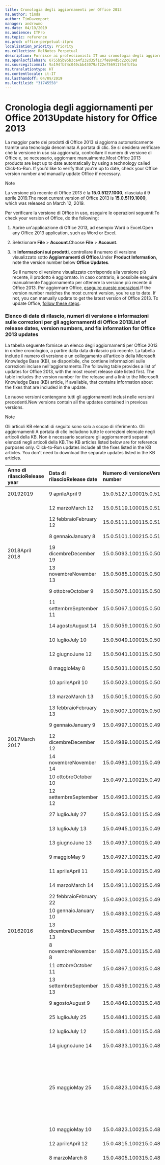 ```yaml
---
title: Cronologia degli aggiornamenti per Office 2013
ms.author: timda
author: TimDavenport
manager: andrewmo
ms.date: 04/10/2019
ms.audience: ITPro
ms.topic: reference
ms.prod: office-perpetual-itpro
localization_priority: Priority
ms.collection: RelNotes_Perpetual
description: Fornisce ai professionisti IT una cronologia degli aggiornamenti per le versioni con licenza perpetua di Office 2013 che utilizzano A portata di clic.
ms.openlocfilehash: 0755b5b95b3ca4f232d35f1c7fe804d5c22c639d
ms.sourcegitcommit: 9a194fb74c040cbb43079af22e756911754fb7ba
ms.translationtype: HT
ms.contentlocale: it-IT
ms.lasthandoff: 04/09/2019
ms.locfileid: "31745558"
---
```

# <a name="update-history-for-office-2013"></a><span data-ttu-id="6c3cd-103">Cronologia degli aggiornamenti per Office 2013</span><span class="sxs-lookup"><span data-stu-id="6c3cd-103">Update history for Office 2013</span></span>

<span data-ttu-id="6c3cd-p101">La maggior parte dei prodotti di Office 2013 si aggiorna automaticamente tramite una tecnologia denominata A portata di clic. Se si desidera verificare che la versione in uso sia aggiornata, controllare il numero di versione di Office e, se necessario, aggiornare manualmente.</span><span class="sxs-lookup"><span data-stu-id="6c3cd-p101">Most Office 2013 products are kept up to date automatically by using a technology called Click-to-Run. If you'd like to verify that you're up to date, check your Office version number and manually update Office if necessary.</span></span>
  
> [!NOTE]
> <span data-ttu-id="6c3cd-106">La versione più recente di Office 2013 è la **15.0.5127.1000**, rilasciata il 9 aprile 2019.</span><span class="sxs-lookup"><span data-stu-id="6c3cd-106">The most current version of Office 2013 is **15.0.5119.1000**, which was released on March 12, 2019.</span></span> 
  
<span data-ttu-id="6c3cd-107">Per verificare la versione di Office in uso, eseguire le operazioni seguenti:</span><span class="sxs-lookup"><span data-stu-id="6c3cd-107">To check your version of Office, do the following:</span></span>
  
1. <span data-ttu-id="6c3cd-108">Aprire un'applicazione di Office 2013, ad esempio Word o Excel.</span><span class="sxs-lookup"><span data-stu-id="6c3cd-108">Open any Office 2013 application, such as Word or Excel.</span></span>
    
2. <span data-ttu-id="6c3cd-109">Selezionare **File** > **Account**.</span><span class="sxs-lookup"><span data-stu-id="6c3cd-109">Choose **File** > **Account**.</span></span>
    
3. <span data-ttu-id="6c3cd-110">In **Informazioni sui prodotti**, controllare il numero di versione visualizzato sotto **Aggiornamenti di Office**.</span><span class="sxs-lookup"><span data-stu-id="6c3cd-110">Under **Product Information**, note the version number below **Office Updates**.</span></span>
    
    <span data-ttu-id="6c3cd-p102">Se il numero di versione visualizzato corrisponde alla versione più recente, il prodotto è aggiornato. In caso contrario, è possibile eseguire manualmente l'aggiornamento per ottenere la versione più recente di Office 2013. Per aggiornare Office, [eseguire queste operazioni](https://support.office.com/article/2ab296f3-7f03-43a2-8e50-46de917611c5#ID0EAABAAA=Office_2013).</span><span class="sxs-lookup"><span data-stu-id="6c3cd-p102">If the version number matches the most current version, you're up to date. If not, you can manually update to get the latest version of Office 2013. To update Office, [follow these steps](https://support.office.com/article/2ab296f3-7f03-43a2-8e50-46de917611c5#ID0EAABAAA=Office_2013).</span></span>
    
### <a name="list-of-release-dates-version-numbers-and-fix-information-for-office-2013-updates"></a><span data-ttu-id="6c3cd-114">Elenco di date di rilascio, numeri di versione e informazioni sulle correzioni per gli aggiornamenti di Office 2013</span><span class="sxs-lookup"><span data-stu-id="6c3cd-114">List of release dates, version numbers, and fix information for Office 2013 updates</span></span>

<span data-ttu-id="6c3cd-p103">La tabella seguente fornisce un elenco degli aggiornamenti per Office 2013 in ordine cronologico, a partire dalla data di rilascio più recente. La tabella include il numero di versione e un collegamento all'articolo della Microsoft Knowledge Base (KB), se disponibile, che contiene informazioni sulle correzioni incluse nell'aggiornamento.</span><span class="sxs-lookup"><span data-stu-id="6c3cd-p103">The following table provides a list of updates for Office 2013, with the most recent release date listed first. The table includes the version number for the release and a link to the Microsoft Knowledge Base (KB) article, if available, that contains information about the fixes that are included in the update.</span></span>
  
<span data-ttu-id="6c3cd-117">Le nuove versioni contengono tutti gli aggiornamenti inclusi nelle versioni precedenti.</span><span class="sxs-lookup"><span data-stu-id="6c3cd-117">New versions contain all the updates contained in previous versions.</span></span>

> [!NOTE]
> <span data-ttu-id="6c3cd-p104">Gli articoli KB elencati di seguito sono solo a scopo di riferimento. Gli aggiornamenti A portata di clic includono tutte le correzioni elencate negli articoli della KB. Non è necessario scaricare gli aggiornamenti separati elencati negli articoli della KB.</span><span class="sxs-lookup"><span data-stu-id="6c3cd-p104">The KB articles listed below are for reference purposes only. Click-to-Run updates include all the fixes listed in the KB articles. You don't need to download the separate updates listed in the KB articles.</span></span>

  
|**<span data-ttu-id="6c3cd-121">Anno di rilascio</span><span class="sxs-lookup"><span data-stu-id="6c3cd-121">Release year</span></span>**|**<span data-ttu-id="6c3cd-122">Data di rilascio</span><span class="sxs-lookup"><span data-stu-id="6c3cd-122">Release date</span></span>**|**<span data-ttu-id="6c3cd-123">Numero di versione</span><span class="sxs-lookup"><span data-stu-id="6c3cd-123">Version number</span></span>**|**<span data-ttu-id="6c3cd-124">Altre informazioni</span><span class="sxs-lookup"><span data-stu-id="6c3cd-124">More information</span></span>**|
|:-----|:-----|:-----|:-----|
|<span data-ttu-id="6c3cd-125">2019</span><span class="sxs-lookup"><span data-stu-id="6c3cd-125">2019</span></span>|<span data-ttu-id="6c3cd-126">9 aprile</span><span class="sxs-lookup"><span data-stu-id="6c3cd-126">April 9</span></span>   |<span data-ttu-id="6c3cd-127">15.0.5127.1000</span><span class="sxs-lookup"><span data-stu-id="6c3cd-127">15.0.5127.1000</span></span>   |[<span data-ttu-id="6c3cd-128">KB 4495300</span><span class="sxs-lookup"><span data-stu-id="6c3cd-128">KB 4495300</span></span>](https://support.microsoft.com/en-us/help/4495300)  |
||<span data-ttu-id="6c3cd-129">12 marzo</span><span class="sxs-lookup"><span data-stu-id="6c3cd-129">March 12</span></span>   |<span data-ttu-id="6c3cd-130">15.0.5119.1000</span><span class="sxs-lookup"><span data-stu-id="6c3cd-130">15.0.5119.1000</span></span>   |[<span data-ttu-id="6c3cd-131">KB 4491754</span><span class="sxs-lookup"><span data-stu-id="6c3cd-131">KB 4491754</span></span>](https://support.microsoft.com/en-us/help/4491754)  |
||<span data-ttu-id="6c3cd-132">12 febbraio</span><span class="sxs-lookup"><span data-stu-id="6c3cd-132">February 12</span></span>   |<span data-ttu-id="6c3cd-133">15.0.5111.1001</span><span class="sxs-lookup"><span data-stu-id="6c3cd-133">15.0.5111.1001</span></span>   |[<span data-ttu-id="6c3cd-134">KB 4488446</span><span class="sxs-lookup"><span data-stu-id="6c3cd-134">KB 4488446</span></span>](https://support.microsoft.com/en-us/help/4488446)  |
||<span data-ttu-id="6c3cd-135">8 gennaio</span><span class="sxs-lookup"><span data-stu-id="6c3cd-135">January 8</span></span>   |<span data-ttu-id="6c3cd-136">15.0.5101.1002</span><span class="sxs-lookup"><span data-stu-id="6c3cd-136">15.0.5101.1002</span></span>   |[<span data-ttu-id="6c3cd-137">KB 4484800</span><span class="sxs-lookup"><span data-stu-id="6c3cd-137">KB 4484800</span></span>](https://support.microsoft.com/en-us/help/4484800)  |
|<span data-ttu-id="6c3cd-138">2018</span><span class="sxs-lookup"><span data-stu-id="6c3cd-138">April 2018</span></span>|<span data-ttu-id="6c3cd-139">19 dicembre</span><span class="sxs-lookup"><span data-stu-id="6c3cd-139">December 19</span></span>   |<span data-ttu-id="6c3cd-140">15.0.5093.1001</span><span class="sxs-lookup"><span data-stu-id="6c3cd-140">15.0.5093.1001</span></span>   |[<span data-ttu-id="6c3cd-141">KB 4477615</span><span class="sxs-lookup"><span data-stu-id="6c3cd-141">KB 4477615</span></span>](https://support.microsoft.com/en-us/help/4477615)  |
||<span data-ttu-id="6c3cd-142">13 novembre</span><span class="sxs-lookup"><span data-stu-id="6c3cd-142">November 13</span></span>   |<span data-ttu-id="6c3cd-143">15.0.5085.1000</span><span class="sxs-lookup"><span data-stu-id="6c3cd-143">15.0.5085.1000</span></span>   |[<span data-ttu-id="6c3cd-144">KB 4469617</span><span class="sxs-lookup"><span data-stu-id="6c3cd-144">KB 4469617</span></span>](https://support.microsoft.com/en-us/help/4469617)  |
||<span data-ttu-id="6c3cd-145">9 ottobre</span><span class="sxs-lookup"><span data-stu-id="6c3cd-145">October 9</span></span>   |<span data-ttu-id="6c3cd-146">15.0.5075.1001</span><span class="sxs-lookup"><span data-stu-id="6c3cd-146">15.0.5075.1001</span></span>   |[<span data-ttu-id="6c3cd-147">KB 4464656</span><span class="sxs-lookup"><span data-stu-id="6c3cd-147">KB 4464656</span></span>](https://support.microsoft.com/en-us/help/4464656)  |
| |<span data-ttu-id="6c3cd-148">11 settembre</span><span class="sxs-lookup"><span data-stu-id="6c3cd-148">September 11</span></span>   |<span data-ttu-id="6c3cd-149">15.0.5067.1000</span><span class="sxs-lookup"><span data-stu-id="6c3cd-149">15.0.5067.1000</span></span>   |[<span data-ttu-id="6c3cd-150">KB 4459402</span><span class="sxs-lookup"><span data-stu-id="6c3cd-150">KB 4459402</span></span>](https://support.microsoft.com/en-us/help/4459402)  |
||<span data-ttu-id="6c3cd-151">14 agosto</span><span class="sxs-lookup"><span data-stu-id="6c3cd-151">August 14</span></span>   |<span data-ttu-id="6c3cd-152">15.0.5059.1000</span><span class="sxs-lookup"><span data-stu-id="6c3cd-152">15.0.5059.1000</span></span>   |[<span data-ttu-id="6c3cd-153">KB 4346823</span><span class="sxs-lookup"><span data-stu-id="6c3cd-153">KB 4346823</span></span>](https://support.microsoft.com/en-us/help/4346823)  |
||<span data-ttu-id="6c3cd-154">10 luglio</span><span class="sxs-lookup"><span data-stu-id="6c3cd-154">July 10</span></span>   |<span data-ttu-id="6c3cd-155">15.0.5049.1000</span><span class="sxs-lookup"><span data-stu-id="6c3cd-155">15.0.5049.1000</span></span>   |[<span data-ttu-id="6c3cd-156">KB 4340798</span><span class="sxs-lookup"><span data-stu-id="6c3cd-156">KB 4340798</span></span>](https://support.microsoft.com/en-us/help/4340798)  |
||<span data-ttu-id="6c3cd-157">12 giugno</span><span class="sxs-lookup"><span data-stu-id="6c3cd-157">June 12</span></span>   |<span data-ttu-id="6c3cd-158">15.0.5041.1001</span><span class="sxs-lookup"><span data-stu-id="6c3cd-158">15.0.5041.1001</span></span>   |[<span data-ttu-id="6c3cd-159">KB 4299875</span><span class="sxs-lookup"><span data-stu-id="6c3cd-159">KB 4299875</span></span>](https://support.microsoft.com/en-us/help/4299875)  |
||<span data-ttu-id="6c3cd-160">8 maggio</span><span class="sxs-lookup"><span data-stu-id="6c3cd-160">May 8</span></span>   |<span data-ttu-id="6c3cd-161">15.0.5031.1000</span><span class="sxs-lookup"><span data-stu-id="6c3cd-161">15.0.5031.1000</span></span>   |[<span data-ttu-id="6c3cd-162">KB 4133083</span><span class="sxs-lookup"><span data-stu-id="6c3cd-162">KB 4133083</span></span>](https://support.microsoft.com/en-us/help/4133083)  |
||<span data-ttu-id="6c3cd-163">10 aprile</span><span class="sxs-lookup"><span data-stu-id="6c3cd-163">April 10</span></span>   |<span data-ttu-id="6c3cd-164">15.0.5023.1000</span><span class="sxs-lookup"><span data-stu-id="6c3cd-164">15.0.5023.1000</span></span>   |[<span data-ttu-id="6c3cd-165">KB 4098622</span><span class="sxs-lookup"><span data-stu-id="6c3cd-165">KB 4098622</span></span>](https://support.microsoft.com/en-us/help/4098622)  |
||<span data-ttu-id="6c3cd-166">13 marzo</span><span class="sxs-lookup"><span data-stu-id="6c3cd-166">March 13</span></span>   |<span data-ttu-id="6c3cd-167">15.0.5015.1000</span><span class="sxs-lookup"><span data-stu-id="6c3cd-167">15.0.5015.1000</span></span>   |[<span data-ttu-id="6c3cd-168">KB 4090988</span><span class="sxs-lookup"><span data-stu-id="6c3cd-168">KB 4090988</span></span>](https://support.microsoft.com/en-us/help/4090988)  |
||<span data-ttu-id="6c3cd-169">13 febbraio</span><span class="sxs-lookup"><span data-stu-id="6c3cd-169">February 13</span></span>   |<span data-ttu-id="6c3cd-170">15.0.5007.1000</span><span class="sxs-lookup"><span data-stu-id="6c3cd-170">15.0.5007.1000</span></span>   |[<span data-ttu-id="6c3cd-171">KB 4077965</span><span class="sxs-lookup"><span data-stu-id="6c3cd-171">KB 4077965</span></span>](https://support.microsoft.com/help/4077965)  |
||<span data-ttu-id="6c3cd-172">9 gennaio</span><span class="sxs-lookup"><span data-stu-id="6c3cd-172">January 9</span></span>   |<span data-ttu-id="6c3cd-173">15.0.4997.1000</span><span class="sxs-lookup"><span data-stu-id="6c3cd-173">15.0.4997.1000</span></span>   |[<span data-ttu-id="6c3cd-174">KB 4058103</span><span class="sxs-lookup"><span data-stu-id="6c3cd-174">KB 4058103</span></span>](https://support.microsoft.com/help/4058103)  |
|<span data-ttu-id="6c3cd-175">2017</span><span class="sxs-lookup"><span data-stu-id="6c3cd-175">March 2017</span></span>   |<span data-ttu-id="6c3cd-176">12 dicembre</span><span class="sxs-lookup"><span data-stu-id="6c3cd-176">December 12</span></span>   |<span data-ttu-id="6c3cd-177">15.0.4989.1000</span><span class="sxs-lookup"><span data-stu-id="6c3cd-177">15.0.4989.1000</span></span>   |[<span data-ttu-id="6c3cd-178">KB 4055454</span><span class="sxs-lookup"><span data-stu-id="6c3cd-178">KB 4055454</span></span>](https://support.microsoft.com/help/4055454)  |
||<span data-ttu-id="6c3cd-179">14 novembre</span><span class="sxs-lookup"><span data-stu-id="6c3cd-179">November 14</span></span>   |<span data-ttu-id="6c3cd-180">15.0.4981.1001</span><span class="sxs-lookup"><span data-stu-id="6c3cd-180">15.0.4981.1001</span></span>   |[<span data-ttu-id="6c3cd-181">KB 4051890</span><span class="sxs-lookup"><span data-stu-id="6c3cd-181">KB 4051890</span></span>](https://support.microsoft.com/help/4051890)  |
||<span data-ttu-id="6c3cd-182">10 ottobre</span><span class="sxs-lookup"><span data-stu-id="6c3cd-182">October 10</span></span>   |<span data-ttu-id="6c3cd-183">15.0.4971.1002</span><span class="sxs-lookup"><span data-stu-id="6c3cd-183">15.0.4971.1002</span></span>   |[<span data-ttu-id="6c3cd-184">KB 4043461</span><span class="sxs-lookup"><span data-stu-id="6c3cd-184">KB 4043461</span></span>](https://support.microsoft.com/help/4043461)  |
||<span data-ttu-id="6c3cd-185">12 settembre</span><span class="sxs-lookup"><span data-stu-id="6c3cd-185">September 12</span></span>   |<span data-ttu-id="6c3cd-186">15.0.4963.1002</span><span class="sxs-lookup"><span data-stu-id="6c3cd-186">15.0.4963.1002</span></span>   |[<span data-ttu-id="6c3cd-187">KB 4040279</span><span class="sxs-lookup"><span data-stu-id="6c3cd-187">KB 4040279</span></span>](https://support.microsoft.com/help/4040279)  |
||<span data-ttu-id="6c3cd-188">27 luglio</span><span class="sxs-lookup"><span data-stu-id="6c3cd-188">July 27</span></span>   |<span data-ttu-id="6c3cd-189">15.0.4953.1001</span><span class="sxs-lookup"><span data-stu-id="6c3cd-189">15.0.4953.1001</span></span>   |[<span data-ttu-id="6c3cd-190">KB 4036121</span><span class="sxs-lookup"><span data-stu-id="6c3cd-190">KB 4036121</span></span>](https://support.microsoft.com/help/4036121)  |
||<span data-ttu-id="6c3cd-191">13 luglio</span><span class="sxs-lookup"><span data-stu-id="6c3cd-191">July 13</span></span>   |<span data-ttu-id="6c3cd-192">15.0.4945.1001</span><span class="sxs-lookup"><span data-stu-id="6c3cd-192">15.0.4945.1001</span></span>   |[<span data-ttu-id="6c3cd-193">KB 4033107</span><span class="sxs-lookup"><span data-stu-id="6c3cd-193">KB 4033107</span></span>](https://support.microsoft.com/help/4033107)  |
||<span data-ttu-id="6c3cd-194">13 giugno</span><span class="sxs-lookup"><span data-stu-id="6c3cd-194">June 13</span></span>   |<span data-ttu-id="6c3cd-195">15.0.4937.1000</span><span class="sxs-lookup"><span data-stu-id="6c3cd-195">15.0.4937.1000</span></span>   |[<span data-ttu-id="6c3cd-196">KB 4023935</span><span class="sxs-lookup"><span data-stu-id="6c3cd-196">KB 4023935</span></span>](https://support.microsoft.com/help/4023935)  |
||<span data-ttu-id="6c3cd-197">9 maggio</span><span class="sxs-lookup"><span data-stu-id="6c3cd-197">May 9</span></span>   |<span data-ttu-id="6c3cd-198">15.0.4927.1002</span><span class="sxs-lookup"><span data-stu-id="6c3cd-198">15.0.4927.1002</span></span>   |[<span data-ttu-id="6c3cd-199">KB 4020152</span><span class="sxs-lookup"><span data-stu-id="6c3cd-199">KB 4020152</span></span>](https://support.microsoft.com/help/4020152)  |
||<span data-ttu-id="6c3cd-200">11 aprile</span><span class="sxs-lookup"><span data-stu-id="6c3cd-200">April 11</span></span>   |<span data-ttu-id="6c3cd-201">15.0.4919.1002</span><span class="sxs-lookup"><span data-stu-id="6c3cd-201">15.0.4919.1002</span></span>   |[<span data-ttu-id="6c3cd-202">KB 4016803</span><span class="sxs-lookup"><span data-stu-id="6c3cd-202">KB 4016803</span></span>](https://support.microsoft.com/help/4016803)  |
||<span data-ttu-id="6c3cd-203">14 marzo</span><span class="sxs-lookup"><span data-stu-id="6c3cd-203">March 14</span></span>   |<span data-ttu-id="6c3cd-204">15.0.4911.1002</span><span class="sxs-lookup"><span data-stu-id="6c3cd-204">15.0.4911.1002</span></span>   |[<span data-ttu-id="6c3cd-205">KB 4013886</span><span class="sxs-lookup"><span data-stu-id="6c3cd-205">KB 4013886</span></span>](https://support.microsoft.com/help/4013886)  |
||<span data-ttu-id="6c3cd-206">22 febbraio</span><span class="sxs-lookup"><span data-stu-id="6c3cd-206">February 22</span></span>   |<span data-ttu-id="6c3cd-207">15.0.4903.1002</span><span class="sxs-lookup"><span data-stu-id="6c3cd-207">15.0.4903.1002</span></span>   |[<span data-ttu-id="6c3cd-208">KB 4010765</span><span class="sxs-lookup"><span data-stu-id="6c3cd-208">KB 4010765</span></span>](https://support.microsoft.com/help/4010765)  |
||<span data-ttu-id="6c3cd-209">10 gennaio</span><span class="sxs-lookup"><span data-stu-id="6c3cd-209">January 10</span></span>   |<span data-ttu-id="6c3cd-210">15.0.4893.1002</span><span class="sxs-lookup"><span data-stu-id="6c3cd-210">15.0.4893.1002</span></span>   |[<span data-ttu-id="6c3cd-211">KB 3214449</span><span class="sxs-lookup"><span data-stu-id="6c3cd-211">KB 3214449</span></span>](https://support.microsoft.com/en-us/kb/3214449)  |
|<span data-ttu-id="6c3cd-212">2016</span><span class="sxs-lookup"><span data-stu-id="6c3cd-212">2016</span></span>   |<span data-ttu-id="6c3cd-213">13 dicembre</span><span class="sxs-lookup"><span data-stu-id="6c3cd-213">December 13</span></span>   |<span data-ttu-id="6c3cd-214">15.0.4885.1001</span><span class="sxs-lookup"><span data-stu-id="6c3cd-214">15.0.4885.1001</span></span>   |[<span data-ttu-id="6c3cd-215">KB 3208595</span><span class="sxs-lookup"><span data-stu-id="6c3cd-215">KB 3208595</span></span>](https://support.microsoft.com/en-us/kb/3208595)  |
||<span data-ttu-id="6c3cd-216">8 novembre</span><span class="sxs-lookup"><span data-stu-id="6c3cd-216">November 8</span></span>   |<span data-ttu-id="6c3cd-217">15.0.4875.1001</span><span class="sxs-lookup"><span data-stu-id="6c3cd-217">15.0.4875.1001</span></span>   |[<span data-ttu-id="6c3cd-218">KB 3200802</span><span class="sxs-lookup"><span data-stu-id="6c3cd-218">KB 3200802</span></span>](https://support.microsoft.com/kb/3200802)  |
||<span data-ttu-id="6c3cd-219">11 ottobre</span><span class="sxs-lookup"><span data-stu-id="6c3cd-219">October 11</span></span>   |<span data-ttu-id="6c3cd-220">15.0.4867.1003</span><span class="sxs-lookup"><span data-stu-id="6c3cd-220">15.0.4867.1003</span></span>   |[<span data-ttu-id="6c3cd-221">KB 3194160</span><span class="sxs-lookup"><span data-stu-id="6c3cd-221">KB 3194160</span></span>](https://support.microsoft.com/kb/3194160)  |
||<span data-ttu-id="6c3cd-222">13 settembre</span><span class="sxs-lookup"><span data-stu-id="6c3cd-222">September 13</span></span>   |<span data-ttu-id="6c3cd-223">15.0.4859.1002</span><span class="sxs-lookup"><span data-stu-id="6c3cd-223">15.0.4859.1002</span></span>   |[<span data-ttu-id="6c3cd-224">KB 3188548</span><span class="sxs-lookup"><span data-stu-id="6c3cd-224">KB 3188548</span></span>](https://support.microsoft.com/kb/3188548)  |
||<span data-ttu-id="6c3cd-225">9 agosto</span><span class="sxs-lookup"><span data-stu-id="6c3cd-225">August 9</span></span>   |<span data-ttu-id="6c3cd-226">15.0.4849.1003</span><span class="sxs-lookup"><span data-stu-id="6c3cd-226">15.0.4849.1003</span></span>   |[<span data-ttu-id="6c3cd-227">KB 3181038</span><span class="sxs-lookup"><span data-stu-id="6c3cd-227">KB 3181038</span></span>](https://support.microsoft.com/kb/3181038)  |
||<span data-ttu-id="6c3cd-228">25 luglio</span><span class="sxs-lookup"><span data-stu-id="6c3cd-228">July 25</span></span>   |<span data-ttu-id="6c3cd-229">15.0.4841.1002</span><span class="sxs-lookup"><span data-stu-id="6c3cd-229">15.0.4841.1002</span></span>   |[<span data-ttu-id="6c3cd-230">KB 3179661</span><span class="sxs-lookup"><span data-stu-id="6c3cd-230">KB 3179661</span></span>](https://support.microsoft.com/kb/3179661)  |
||<span data-ttu-id="6c3cd-231">12 luglio</span><span class="sxs-lookup"><span data-stu-id="6c3cd-231">July 12</span></span>   |<span data-ttu-id="6c3cd-232">15.0.4841.1001</span><span class="sxs-lookup"><span data-stu-id="6c3cd-232">15.0.4841.1001</span></span>   |[<span data-ttu-id="6c3cd-233">KB 3173835</span><span class="sxs-lookup"><span data-stu-id="6c3cd-233">KB 3173835</span></span>](https://support.microsoft.com/kb/3173835)  |
||<span data-ttu-id="6c3cd-234">14 giugno</span><span class="sxs-lookup"><span data-stu-id="6c3cd-234">June 14</span></span>   |<span data-ttu-id="6c3cd-235">15.0.4833.1001</span><span class="sxs-lookup"><span data-stu-id="6c3cd-235">15.0.4833.1001</span></span>   |[<span data-ttu-id="6c3cd-236">KB 3166910</span><span class="sxs-lookup"><span data-stu-id="6c3cd-236">KB 3166910</span></span>](https://support.microsoft.com/kb/3166910)  |
||<span data-ttu-id="6c3cd-237">25 maggio</span><span class="sxs-lookup"><span data-stu-id="6c3cd-237">May 25</span></span>   |<span data-ttu-id="6c3cd-238">15.0.4823.1004</span><span class="sxs-lookup"><span data-stu-id="6c3cd-238">15.0.4823.1004</span></span>   |<span data-ttu-id="6c3cd-239">Questa versione risolve un arresto anomalo che può verificarsi durante il processo di installazione.</span><span class="sxs-lookup"><span data-stu-id="6c3cd-239">This version fixes a crash that may occur during the installation process.</span></span>   |
||<span data-ttu-id="6c3cd-240">10 maggio</span><span class="sxs-lookup"><span data-stu-id="6c3cd-240">May 10</span></span>   |<span data-ttu-id="6c3cd-241">15.0.4823.1002</span><span class="sxs-lookup"><span data-stu-id="6c3cd-241">15.0.4823.1002</span></span>   |[<span data-ttu-id="6c3cd-242">KB 3158453</span><span class="sxs-lookup"><span data-stu-id="6c3cd-242">KB 3158453</span></span>](https://support.microsoft.com/kb/3158453 )  |
||<span data-ttu-id="6c3cd-243">12 aprile</span><span class="sxs-lookup"><span data-stu-id="6c3cd-243">April 12</span></span>   |<span data-ttu-id="6c3cd-244">15.0.4815.1002</span><span class="sxs-lookup"><span data-stu-id="6c3cd-244">15.0.4815.1002</span></span>   |[<span data-ttu-id="6c3cd-245">KB 3150264</span><span class="sxs-lookup"><span data-stu-id="6c3cd-245">KB 3150264</span></span>](https://support.microsoft.com/kb/3150264)  |
||<span data-ttu-id="6c3cd-246">8 marzo</span><span class="sxs-lookup"><span data-stu-id="6c3cd-246">March 8</span></span>   |<span data-ttu-id="6c3cd-247">15.0.4805.1003</span><span class="sxs-lookup"><span data-stu-id="6c3cd-247">15.0.4805.1003</span></span>   |[<span data-ttu-id="6c3cd-248">KB 3143491</span><span class="sxs-lookup"><span data-stu-id="6c3cd-248">KB 3143491</span></span>](https://support.microsoft.com/kb/3143491)  |
||<span data-ttu-id="6c3cd-249">17 febbraio</span><span class="sxs-lookup"><span data-stu-id="6c3cd-249">February 17</span></span>   |<span data-ttu-id="6c3cd-250">15.0.4797.1003</span><span class="sxs-lookup"><span data-stu-id="6c3cd-250">15.0.4797.1003</span></span>   |<span data-ttu-id="6c3cd-251">Questa versione risolve un problema che potrebbe portare le applicazioni di Office (ad esempio Word, Excel o Outlook) a bloccarsi o rallentare notevolmente quando si scorre la finestra o quando si copia e incolla un testo.</span><span class="sxs-lookup"><span data-stu-id="6c3cd-251">This version fixes a problem that may cause Office apps, such as Word, Excel, or Outlook to freeze or perform very slowly when you scroll the window or when you copy and paste text.</span></span>   |
||<span data-ttu-id="6c3cd-252">9 febbraio</span><span class="sxs-lookup"><span data-stu-id="6c3cd-252">February 9</span></span>   |<span data-ttu-id="6c3cd-253">15.0.4797.1002</span><span class="sxs-lookup"><span data-stu-id="6c3cd-253">15.0.4797.1002</span></span>   |[<span data-ttu-id="6c3cd-254">KB 3137471</span><span class="sxs-lookup"><span data-stu-id="6c3cd-254">KB 3137471</span></span>](https://support.microsoft.com/kb/3137471)  |
||<span data-ttu-id="6c3cd-255">12 gennaio</span><span class="sxs-lookup"><span data-stu-id="6c3cd-255">January 12</span></span>   |<span data-ttu-id="6c3cd-256">15.0.4787.1002</span><span class="sxs-lookup"><span data-stu-id="6c3cd-256">15.0.4787.1002</span></span>   |[<span data-ttu-id="6c3cd-257">KB 3131245</span><span class="sxs-lookup"><span data-stu-id="6c3cd-257">KB 3131245</span></span>](https://support.microsoft.com/kb/3131245)  |
|<span data-ttu-id="6c3cd-258">2015</span><span class="sxs-lookup"><span data-stu-id="6c3cd-258">April 2015</span></span>   |<span data-ttu-id="6c3cd-259">8 dicembre</span><span class="sxs-lookup"><span data-stu-id="6c3cd-259">December 8</span></span>   |<span data-ttu-id="6c3cd-260">15.0.4779.1002</span><span class="sxs-lookup"><span data-stu-id="6c3cd-260">15.0.4779.1002</span></span>   |[<span data-ttu-id="6c3cd-261">KB 3121650</span><span class="sxs-lookup"><span data-stu-id="6c3cd-261">KB 3121650</span></span>](https://support.microsoft.com/kb/3121650)  |
||<span data-ttu-id="6c3cd-262">24 novembre</span><span class="sxs-lookup"><span data-stu-id="6c3cd-262">November 24</span></span>   |<span data-ttu-id="6c3cd-263">15.0.4771.1004</span><span class="sxs-lookup"><span data-stu-id="6c3cd-263">15.0.4771.1004</span></span>   |<span data-ttu-id="6c3cd-264">Questa versione risolve un arresto anomalo di Outlook.</span><span class="sxs-lookup"><span data-stu-id="6c3cd-264">This version fixes an Outlook crash.</span></span>   |
||<span data-ttu-id="6c3cd-265">10 novembre</span><span class="sxs-lookup"><span data-stu-id="6c3cd-265">November 10</span></span>   |<span data-ttu-id="6c3cd-266">15.0.4771.1003</span><span class="sxs-lookup"><span data-stu-id="6c3cd-266">15.0.4771.1003</span></span>   |[<span data-ttu-id="6c3cd-267">KB 3108456</span><span class="sxs-lookup"><span data-stu-id="6c3cd-267">KB 3108456</span></span>](https://support.microsoft.com/kb/3108456)  |
||<span data-ttu-id="6c3cd-268">13 ottobre</span><span class="sxs-lookup"><span data-stu-id="6c3cd-268">October 13</span></span>   |<span data-ttu-id="6c3cd-269">15.0.4763.1003</span><span class="sxs-lookup"><span data-stu-id="6c3cd-269">15.0.4763.1003</span></span>   |[<span data-ttu-id="6c3cd-270">KB 3099951</span><span class="sxs-lookup"><span data-stu-id="6c3cd-270">KB 3099951</span></span>](https://support.microsoft.com/kb/3099951)  |
||<span data-ttu-id="6c3cd-271">8 settembre</span><span class="sxs-lookup"><span data-stu-id="6c3cd-271">September 8</span></span>   |<span data-ttu-id="6c3cd-272">15.0.4753.1003</span><span class="sxs-lookup"><span data-stu-id="6c3cd-272">15.0.4753.1003</span></span>   |[<span data-ttu-id="6c3cd-273">KB 3092181</span><span class="sxs-lookup"><span data-stu-id="6c3cd-273">KB 3092181</span></span>](https://support.microsoft.com/kb/3092181)  |
||<span data-ttu-id="6c3cd-274">11 agosto</span><span class="sxs-lookup"><span data-stu-id="6c3cd-274">August 11</span></span>   |<span data-ttu-id="6c3cd-275">15.0.4745.1002</span><span class="sxs-lookup"><span data-stu-id="6c3cd-275">15.0.4745.1002</span></span>   |[<span data-ttu-id="6c3cd-276">KB 3083805</span><span class="sxs-lookup"><span data-stu-id="6c3cd-276">KB 3083805</span></span>](https://support.microsoft.com/kb/3083805)  |
||<span data-ttu-id="6c3cd-277">14 luglio</span><span class="sxs-lookup"><span data-stu-id="6c3cd-277">July 14</span></span>   |<span data-ttu-id="6c3cd-278">15.0.4737.1003</span><span class="sxs-lookup"><span data-stu-id="6c3cd-278">15.0.4737.1003</span></span>   |[<span data-ttu-id="6c3cd-279">KB 3077012</span><span class="sxs-lookup"><span data-stu-id="6c3cd-279">KB 3077012</span></span>](https://support.microsoft.com/kb/3077012)  |
||<span data-ttu-id="6c3cd-280">9 giugno</span><span class="sxs-lookup"><span data-stu-id="6c3cd-280">June 9</span></span>   |<span data-ttu-id="6c3cd-281">15.0.4727.1003</span><span class="sxs-lookup"><span data-stu-id="6c3cd-281">15.0.4727.1003</span></span>   |[<span data-ttu-id="6c3cd-282">KB 3068507</span><span class="sxs-lookup"><span data-stu-id="6c3cd-282">KB 3068507</span></span>](https://support.microsoft.com/kb/3068507)  |
||<span data-ttu-id="6c3cd-283">12 maggio</span><span class="sxs-lookup"><span data-stu-id="6c3cd-283">May 12</span></span>   |<span data-ttu-id="6c3cd-284">15.0.4719.1002</span><span class="sxs-lookup"><span data-stu-id="6c3cd-284">15.0.4719.1002</span></span>   |[<span data-ttu-id="6c3cd-285">KB 3061974</span><span class="sxs-lookup"><span data-stu-id="6c3cd-285">KB 3061974</span></span>](https://support.microsoft.com/kb/3061974)  |
||<span data-ttu-id="6c3cd-286">14 aprile</span><span class="sxs-lookup"><span data-stu-id="6c3cd-286">April 14</span></span>   |<span data-ttu-id="6c3cd-287">15.0.4711.1003</span><span class="sxs-lookup"><span data-stu-id="6c3cd-287">15.0.4711.1003</span></span>   |[<span data-ttu-id="6c3cd-288">KB 3050766</span><span class="sxs-lookup"><span data-stu-id="6c3cd-288">KB 3050766</span></span>](https://support.microsoft.com/kb/3050766)  |
||<span data-ttu-id="6c3cd-289">10 marzo</span><span class="sxs-lookup"><span data-stu-id="6c3cd-289">March 10</span></span>   |<span data-ttu-id="6c3cd-290">15.0.4701.1002</span><span class="sxs-lookup"><span data-stu-id="6c3cd-290">15.0.4701.1002</span></span>   |[<span data-ttu-id="6c3cd-291">KB 3040794</span><span class="sxs-lookup"><span data-stu-id="6c3cd-291">KB 3040794</span></span>](https://support.microsoft.com/kb/3040794)  |
||<span data-ttu-id="6c3cd-292">10 febbraio</span><span class="sxs-lookup"><span data-stu-id="6c3cd-292">February 10</span></span>   |<span data-ttu-id="6c3cd-293">15.0.4693.1002</span><span class="sxs-lookup"><span data-stu-id="6c3cd-293">15.0.4693.1002</span></span>   |[<span data-ttu-id="6c3cd-294">KB 3032763</span><span class="sxs-lookup"><span data-stu-id="6c3cd-294">KB 3032763</span></span>](https://support.microsoft.com/kb/3032763)  |
|<span data-ttu-id="6c3cd-295">2014</span><span class="sxs-lookup"><span data-stu-id="6c3cd-295">April 2014</span></span>   |<span data-ttu-id="6c3cd-296">9 dicembre</span><span class="sxs-lookup"><span data-stu-id="6c3cd-296">December 9</span></span>   |<span data-ttu-id="6c3cd-297">15.0.4675.1002</span><span class="sxs-lookup"><span data-stu-id="6c3cd-297">15.0.4675.1002</span></span>   |[<span data-ttu-id="6c3cd-298">KB 3020812</span><span class="sxs-lookup"><span data-stu-id="6c3cd-298">KB 3020812</span></span>](https://support.microsoft.com/kb/3020812)  |
||<span data-ttu-id="6c3cd-299">11 novembre</span><span class="sxs-lookup"><span data-stu-id="6c3cd-299">November 11</span></span>   |<span data-ttu-id="6c3cd-300">15.0.4667.1002</span><span class="sxs-lookup"><span data-stu-id="6c3cd-300">15.0.4667.1002</span></span>   |[<span data-ttu-id="6c3cd-301">KB 3012392</span><span class="sxs-lookup"><span data-stu-id="6c3cd-301">KB 3012392</span></span>](https://support.microsoft.com/kb/3012392)  |
||<span data-ttu-id="6c3cd-302">14 ottobre</span><span class="sxs-lookup"><span data-stu-id="6c3cd-302">October 14</span></span>   |<span data-ttu-id="6c3cd-303">15.0.4659.1001</span><span class="sxs-lookup"><span data-stu-id="6c3cd-303">15.0.4659.1001</span></span>   |[<span data-ttu-id="6c3cd-304">KB 3003800</span><span class="sxs-lookup"><span data-stu-id="6c3cd-304">KB 3003800</span></span>](https://support.microsoft.com/kb/3003800)  |
||<span data-ttu-id="6c3cd-305">16 settembre</span><span class="sxs-lookup"><span data-stu-id="6c3cd-305">September 16</span></span>   |<span data-ttu-id="6c3cd-306">15.0.4649.1003</span><span class="sxs-lookup"><span data-stu-id="6c3cd-306">15.0.4649.1003</span></span>   |[<span data-ttu-id="6c3cd-307">KB 2889931</span><span class="sxs-lookup"><span data-stu-id="6c3cd-307">KB 2889931</span></span>](https://support.microsoft.com/kb/2889931)  |
||<span data-ttu-id="6c3cd-308">9 settembre</span><span class="sxs-lookup"><span data-stu-id="6c3cd-308">September 9</span></span>   |<span data-ttu-id="6c3cd-309">15.0.4649.1001</span><span class="sxs-lookup"><span data-stu-id="6c3cd-309">15.0.4649.1001</span></span>   |[<span data-ttu-id="6c3cd-310">KB 2995902</span><span class="sxs-lookup"><span data-stu-id="6c3cd-310">KB 2995902</span></span>](https://support.microsoft.com/kb/2995902)  |
||<span data-ttu-id="6c3cd-311">12 agosto</span><span class="sxs-lookup"><span data-stu-id="6c3cd-311">August 12</span></span>   |<span data-ttu-id="6c3cd-312">15.0.4641.1003</span><span class="sxs-lookup"><span data-stu-id="6c3cd-312">15.0.4641.1003</span></span>   |[<span data-ttu-id="6c3cd-313">KB 2989071</span><span class="sxs-lookup"><span data-stu-id="6c3cd-313">KB 2989071</span></span>](https://support.microsoft.com/kb/2989071)  |
||<span data-ttu-id="6c3cd-314">24 luglio</span><span class="sxs-lookup"><span data-stu-id="6c3cd-314">July 24</span></span>   |<span data-ttu-id="6c3cd-315">15.0.4631.1004</span><span class="sxs-lookup"><span data-stu-id="6c3cd-315">15.0.4631.1004</span></span>   |[<span data-ttu-id="6c3cd-316">KB 2989605</span><span class="sxs-lookup"><span data-stu-id="6c3cd-316">KB 2989605</span></span>](https://support.microsoft.com/kb/2989605)  |
||<span data-ttu-id="6c3cd-317">8 luglio</span><span class="sxs-lookup"><span data-stu-id="6c3cd-317">July 8</span></span>   |<span data-ttu-id="6c3cd-318">15.0.4631.1002</span><span class="sxs-lookup"><span data-stu-id="6c3cd-318">15.0.4631.1002</span></span>   |[<span data-ttu-id="6c3cd-319">KB 2980001</span><span class="sxs-lookup"><span data-stu-id="6c3cd-319">KB 2980001</span></span>](https://support.microsoft.com/kb/2980001)  |
||<span data-ttu-id="6c3cd-320">10 giugno</span><span class="sxs-lookup"><span data-stu-id="6c3cd-320">June 10</span></span>   |<span data-ttu-id="6c3cd-321">15.0.4623.1003</span><span class="sxs-lookup"><span data-stu-id="6c3cd-321">15.0.4623.1003</span></span>   |[<span data-ttu-id="6c3cd-322">KB 2971668</span><span class="sxs-lookup"><span data-stu-id="6c3cd-322">KB 2971668</span></span>](https://support.microsoft.com/kb/2971668)  |
||<span data-ttu-id="6c3cd-323">22 maggio</span><span class="sxs-lookup"><span data-stu-id="6c3cd-323">May 22</span></span>   |<span data-ttu-id="6c3cd-324">15.0.4615.1002</span><span class="sxs-lookup"><span data-stu-id="6c3cd-324">15.0.4615.1002</span></span>   |<span data-ttu-id="6c3cd-325">Questa versione corregge gli errori di attivazione.</span><span class="sxs-lookup"><span data-stu-id="6c3cd-325">This version fixes activation errors.</span></span>   |
||<span data-ttu-id="6c3cd-326">13 maggio</span><span class="sxs-lookup"><span data-stu-id="6c3cd-326">May 13</span></span>   |<span data-ttu-id="6c3cd-327">15.0.4615.1001</span><span class="sxs-lookup"><span data-stu-id="6c3cd-327">15.0.4615.1001</span></span>   |[<span data-ttu-id="6c3cd-328">KB 2964042</span><span class="sxs-lookup"><span data-stu-id="6c3cd-328">KB 2964042</span></span>](https://support.microsoft.com/kb/2964042)  |
||<span data-ttu-id="6c3cd-329">8 aprile</span><span class="sxs-lookup"><span data-stu-id="6c3cd-329">April 8</span></span>   |<span data-ttu-id="6c3cd-330">15.0.4605.1003</span><span class="sxs-lookup"><span data-stu-id="6c3cd-330">15.0.4605.1003</span></span>   |[<span data-ttu-id="6c3cd-331">KB 2955382</span><span class="sxs-lookup"><span data-stu-id="6c3cd-331">KB 2955382</span></span>](https://support.microsoft.com/kb/2955382)  |
||<span data-ttu-id="6c3cd-332">11 marzo</span><span class="sxs-lookup"><span data-stu-id="6c3cd-332">March 11</span></span>   |<span data-ttu-id="6c3cd-333">15.0.4569.1508</span><span class="sxs-lookup"><span data-stu-id="6c3cd-333">15.0.4569.1508</span></span>   |[<span data-ttu-id="6c3cd-334">KB 2937335</span><span class="sxs-lookup"><span data-stu-id="6c3cd-334">KB 2937335</span></span>](https://support.microsoft.com/kb/2937335)  |
||<span data-ttu-id="6c3cd-335">25 febbraio</span><span class="sxs-lookup"><span data-stu-id="6c3cd-335">February 25</span></span>   |<span data-ttu-id="6c3cd-336">15.0.4569.1507</span><span class="sxs-lookup"><span data-stu-id="6c3cd-336">15.0.4569.1507</span></span>   |<span data-ttu-id="6c3cd-337">[KB 2817430](https://support.microsoft.com/kb/2817430) (Service Pack 1)</span><span class="sxs-lookup"><span data-stu-id="6c3cd-337">[KB 2817430](https://support.microsoft.com/kb/2817430) (Service Pack 1)</span></span>   |
||<span data-ttu-id="6c3cd-338">14 gennaio</span><span class="sxs-lookup"><span data-stu-id="6c3cd-338">January 14</span></span>   |<span data-ttu-id="6c3cd-339">15.0.4551.1512</span><span class="sxs-lookup"><span data-stu-id="6c3cd-339">15.0.4551.1512</span></span>   |[<span data-ttu-id="6c3cd-340">KB 2923177</span><span class="sxs-lookup"><span data-stu-id="6c3cd-340">KB 2923177</span></span>](https://support.microsoft.com/kb/2923177)  |
|<span data-ttu-id="6c3cd-341">2013</span><span class="sxs-lookup"><span data-stu-id="6c3cd-341">2013</span></span>   |<span data-ttu-id="6c3cd-342">10 dicembre</span><span class="sxs-lookup"><span data-stu-id="6c3cd-342">December 10</span></span>   |<span data-ttu-id="6c3cd-343">15.0.4551.1011</span><span class="sxs-lookup"><span data-stu-id="6c3cd-343">15.0.4551.1011</span></span>   |[<span data-ttu-id="6c3cd-344">KB 2916204</span><span class="sxs-lookup"><span data-stu-id="6c3cd-344">KB 2916204</span></span>](https://support.microsoft.com/kb/2916204)  |
||<span data-ttu-id="6c3cd-345">12 novembre</span><span class="sxs-lookup"><span data-stu-id="6c3cd-345">November 12</span></span>   |<span data-ttu-id="6c3cd-346">15.0.4551.1005</span><span class="sxs-lookup"><span data-stu-id="6c3cd-346">15.0.4551.1005</span></span>   |[<span data-ttu-id="6c3cd-347">KB 2908105</span><span class="sxs-lookup"><span data-stu-id="6c3cd-347">KB 2908105</span></span>](https://support.microsoft.com/kb/2908105)  |
||<span data-ttu-id="6c3cd-348">8 ottobre</span><span class="sxs-lookup"><span data-stu-id="6c3cd-348">October 8</span></span>   |<span data-ttu-id="6c3cd-349">15.0.4535.1511</span><span class="sxs-lookup"><span data-stu-id="6c3cd-349">15.0.4535.1511</span></span>   |[<span data-ttu-id="6c3cd-350">KB 2892139</span><span class="sxs-lookup"><span data-stu-id="6c3cd-350">KB 2892139</span></span>](https://support.microsoft.com/kb/2892139)  |
||<span data-ttu-id="6c3cd-351">10 settembre</span><span class="sxs-lookup"><span data-stu-id="6c3cd-351">September 10</span></span>   |<span data-ttu-id="6c3cd-352">15.0.4535.1004</span><span class="sxs-lookup"><span data-stu-id="6c3cd-352">15.0.4535.1004</span></span>   |[<span data-ttu-id="6c3cd-353">KB 2884129</span><span class="sxs-lookup"><span data-stu-id="6c3cd-353">KB 2884129</span></span>](https://support.microsoft.com/kb/2884129)  |
||<span data-ttu-id="6c3cd-354">13 agosto</span><span class="sxs-lookup"><span data-stu-id="6c3cd-354">August 13</span></span>   |<span data-ttu-id="6c3cd-355">15.0.4517.1509</span><span class="sxs-lookup"><span data-stu-id="6c3cd-355">15.0.4517.1509</span></span>   |[<span data-ttu-id="6c3cd-356">KB 2876211</span><span class="sxs-lookup"><span data-stu-id="6c3cd-356">KB 2876211</span></span>](https://support.microsoft.com/kb/2876211)  |
||<span data-ttu-id="6c3cd-357">9 luglio</span><span class="sxs-lookup"><span data-stu-id="6c3cd-357">July 9</span></span>   |<span data-ttu-id="6c3cd-358">15.0.4517.1005</span><span class="sxs-lookup"><span data-stu-id="6c3cd-358">15.0.4517.1005</span></span>   |[<span data-ttu-id="6c3cd-359">KB 2867767</span><span class="sxs-lookup"><span data-stu-id="6c3cd-359">KB 2867767</span></span>](https://support.microsoft.com/kb/2867767)  |
||<span data-ttu-id="6c3cd-360">11 giugno</span><span class="sxs-lookup"><span data-stu-id="6c3cd-360">June 11</span></span>   |<span data-ttu-id="6c3cd-361">15.0.4505.1510</span><span class="sxs-lookup"><span data-stu-id="6c3cd-361">15.0.4505.1510</span></span>   |[<span data-ttu-id="6c3cd-362">KB 2860010</span><span class="sxs-lookup"><span data-stu-id="6c3cd-362">KB 2860010</span></span>](https://support.microsoft.com/kb/2860010)  |
||<span data-ttu-id="6c3cd-363">14 maggio</span><span class="sxs-lookup"><span data-stu-id="6c3cd-363">May 14</span></span>   |<span data-ttu-id="6c3cd-364">15.0.4505.1006</span><span class="sxs-lookup"><span data-stu-id="6c3cd-364">15.0.4505.1006</span></span>   |[<span data-ttu-id="6c3cd-365">KB 2847265</span><span class="sxs-lookup"><span data-stu-id="6c3cd-365">KB 2847265</span></span>](https://support.microsoft.com/kb/2847265)  |
||<span data-ttu-id="6c3cd-366">9 aprile</span><span class="sxs-lookup"><span data-stu-id="6c3cd-366">April 9</span></span>   |<span data-ttu-id="6c3cd-367">15.0.4481.1510</span><span class="sxs-lookup"><span data-stu-id="6c3cd-367">15.0.4481.1510</span></span>   |[<span data-ttu-id="6c3cd-368">KB 2833132</span><span class="sxs-lookup"><span data-stu-id="6c3cd-368">KB 2833132</span></span>](https://support.microsoft.com/kb/2833132)  |
   

  

